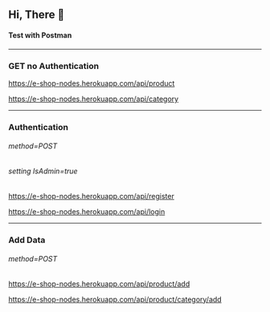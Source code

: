 ## Hi, There 👋 

#### Test with Postman
---------

<p align=center> 
 
 ###  GET no Authentication
<a href="https://e-shop-nodes.herokuapp.com/api/product">https://e-shop-nodes.herokuapp.com/api/product</a>

<a href="https://e-shop-nodes.herokuapp.com/api/category">https://e-shop-nodes.herokuapp.com/api/category</a>
 
 ---------------
 
### Authentication
 ######  method=POST
 
 ###### setting IsAdmin=true

<a href="https://e-shop-nodes.herokuapp.com/api/register">https://e-shop-nodes.herokuapp.com/api/register</a>

<a href="https://e-shop-nodes.herokuapp.com/api/login">https://e-shop-nodes.herokuapp.com/api/login</a>

 -------------
 
 ### Add Data
  ######  method=POST
 
 <a href="#">https://e-shop-nodes.herokuapp.com/api/product/add</a>

  <a href="#">https://e-shop-nodes.herokuapp.com/api/product/category/add</a>
 
  
</p>
